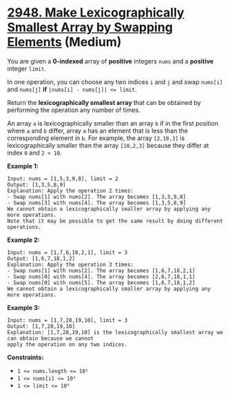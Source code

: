 # [2948. Make Lexicographically Smallest Array by Swapping Elements][link] (Medium)

[link]: https://leetcode.com/problems/make-lexicographically-smallest-array-by-swapping-elements/

You are given a **0-indexed** array of **positive** integers `nums` and a **positive** integer
`limit`.

In one operation, you can choose any two indices `i` and `j` and swap `nums[i]` and `nums[j]` **if**
`|nums[i] - nums[j]| <= limit`.

Return the **lexicographically smallest array** that can be obtained by performing the operation any
number of times.

An array `a` is lexicographically smaller than an array `b` if in the first position where `a` and
`b` differ, array `a` has an element that is less than the corresponding element in `b`. For
example, the array `[2,10,3]` is lexicographically smaller than the array `[10,2,3]` because they
differ at index `0` and `2 < 10`.

**Example 1:**

```
Input: nums = [1,5,3,9,8], limit = 2
Output: [1,3,5,8,9]
Explanation: Apply the operation 2 times:
- Swap nums[1] with nums[2]. The array becomes [1,3,5,9,8]
- Swap nums[3] with nums[4]. The array becomes [1,3,5,8,9]
We cannot obtain a lexicographically smaller array by applying any more operations.
Note that it may be possible to get the same result by doing different operations.
```

**Example 2:**

```
Input: nums = [1,7,6,18,2,1], limit = 3
Output: [1,6,7,18,1,2]
Explanation: Apply the operation 3 times:
- Swap nums[1] with nums[2]. The array becomes [1,6,7,18,2,1]
- Swap nums[0] with nums[4]. The array becomes [2,6,7,18,1,1]
- Swap nums[0] with nums[5]. The array becomes [1,6,7,18,1,2]
We cannot obtain a lexicographically smaller array by applying any more operations.
```

**Example 3:**

```
Input: nums = [1,7,28,19,10], limit = 3
Output: [1,7,28,19,10]
Explanation: [1,7,28,19,10] is the lexicographically smallest array we can obtain because we cannot
apply the operation on any two indices.
```

**Constraints:**

- `1 <= nums.length <= 10⁵`
- `1 <= nums[i] <= 10⁹`
- `1 <= limit <= 10⁹`
